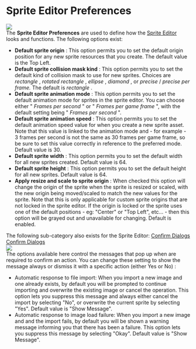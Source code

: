 # Sprite Editor Preferences

  
![](https://gms.magecorn.com/Manual/assets/Images/Setup_And_Version/Preferences/Sprite_Editor_Prefs.png)  
The **Sprite Editor Preferences** are used to define how the [Sprite
Editor](../../The_Asset_Editors/Sprites) looks and functions. The
following options exist:

-   **Default sprite origin** : This option permits you to set the
    default origin position for any new sprite resources that you
    create. The default value is the Top Left.
-   **Default sprite collision mask kind** : This option permits you to
    set the default kind of collision mask to use for new sprites.
    Choices are *rectangle* , *rotated rectangle* , *ellipse* ,
    *diamond* , or *precise* / *precise per frame.* The default is
    *rectangle* .
-   **Default sprite animation mode** : This option permits you to set
    the default animation mode for sprites in the sprite editor. You can
    choose either " *Frames per second* " or " *Frames per game frame*
    ", with the default setting being " *Frames per second* ".
-   **Default sprite animation speed** : This option permits you to set
    the default animation speed value for when you create a new sprite
    asset. Note that this value is linked to the animation mode and -
    for example - 3 frames per second is not the same as 30 frames per
    game frame, so be sure to set this value correctly in reference to
    the preferred mode. Default value is 30.
-   **Default sprite width** : This option permits you to set the
    default width for all new sprites created. Default value is 64.
-   **Default sprite height** : This option permits you to set the
    default height for all new sprites. Default value is 64.
-   **Apply resize and scale to sprite origin** : When checked this
    option will change the origin of the sprite when the sprite is
    resized or scaled, with the new origin being moved/scaled to match
    the new values for the sprite. Note that this is only applicable for
    custom sprite origins that are not locked in the sprite editor. If
    the origin is locked or the sprite uses one of the default
    positions - eg: "Center" or "Top Left", etc... - then this option
    will be grayed out and unavailable for changing. Default is enabled.

The following sub-category also exists for the Sprite Editor: [ Confirm
Dialogs Confirm Dialogs ](#)  
![](https://gms.magecorn.com/Manual/assets/Images/Setup_And_Version/Preferences/Sprite_Editor_Confirm_Prefs.png)  
The options available here control the messages that pop up when are
required to confirm an action. You can change these setting to show the
message always or dismiss it with a specific action (either Yes or No) :

-   Automatic response to file import: When you import a new image and
    one already exists, by default you will be prompted to continue
    importing and overwrite the existing image or cancel the operation.
    This option lets you suppress this message and always either cancel
    the import by selecting "No", or overwrite the current sprite by
    selecting "Yes". Default value is "Show Message".
-   Automatic response to image load failure: When you import a new
    image and and the import fails, by default you will be shown a
    warning message informing you that there has been a failure. This
    option lets you suppress this message by selecting "Okay". Default
    value is "Show Message".
